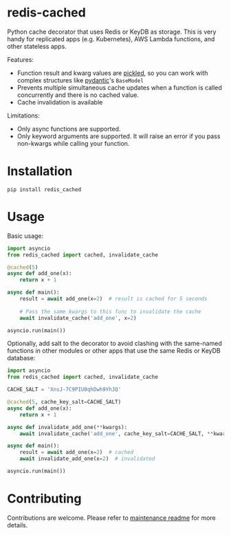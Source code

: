 # redis-cached
Python cache decorator that uses Redis or KeyDB as storage. This is very handy for replicated apps (e.g. Kubernetes), AWS Lambda functions, and other stateless apps.

Features:
* Function result and kwarg values are [pickled](https://docs.python.org/3/library/pickle.html), so you can work with complex structures like [pydantic](https://docs.pydantic.dev/latest/)'s `BaseModel`
* Prevents multiple simultaneous cache updates when a function is called concurrently and there is no cached value.
* Cache invalidation is available

Limitations:
* Only async functions are supported.
* Only keyword arguments are supported. It will raise an error if you pass non-kwargs while calling your function.

# Installation

```shell
pip install redis_cached
```

# Usage

Basic usage:

```python
import asyncio
from redis_cached import cached, invalidate_cache

@cached(5)
async def add_one(x):
    return x + 1

async def main():
    result = await add_one(x=2)  # result is cached for 5 seconds
    
    # Pass the same kwargs to this func to invalidate the cache
    await invalidate_cache('add_one', x=2)

asyncio.run(main())
```


Optionally, add salt to the decorator to avoid clashing with the same-named functions in other modules or other apps that use the same Redis or KeyDB database:

```python
import asyncio
from redis_cached import cached, invalidate_cache

CACHE_SALT = 'XnsJ-7C9PIU0qhDwh9YhJQ'

@cached(5, cache_key_salt=CACHE_SALT)
async def add_one(x):
    return x + 1

async def invalidate_add_one(**kwargs):
    await invalidate_cache('add_one', cache_key_salt=CACHE_SALT, **kwargs)

async def main():
    result = await add_one(x=2)  # cached
    await invalidate_add_one(x=2)  # invalidated

asyncio.run(main())
```

# Contributing

Contributions are welcome. Please refer to [maintenance readme](./maintenance/README.md) for more details.
